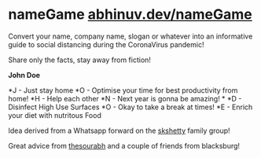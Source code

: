 # nameGame [abhinuv.dev/nameGame](http://abhinuv.dev/nameGame)
Convert your name, company name, slogan or whatever into an informative guide to social distancing during the CoronaVirus pandemic!

Share only the facts, stay away from fiction!


**John Doe**

*J - Just stay home
*O - Optimise your time for best productivity from home!
*H - Help each other
*N - Next year is gonna be amazing!
*
*D - Disinfect High Use Surfaces
*O - Okay to take a break at times!
*E - Enrich your diet with nutritous Food







Idea derived from a Whatsapp forward on the [skshetty](https://github.com/skshetty) family group!

Great advice from [thesourabh](https://github.com/thesourabh) and a couple of friends from blacksburg!
